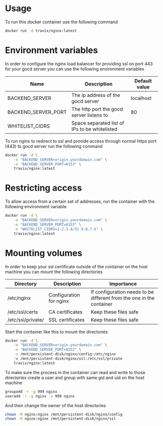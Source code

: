 # Usage

To run this docker container use the following command

```sh
docker run -d travix/nginx:latest
```

# Environment variables

In order to configure the nginx load balancer for providing ssl on port 443 for your gocd server you can use the following environment variables

| Name                 | Description                                               | Default value               |
| -------------------- | ----------------------------------------------------------| --------------------------- |
| BACKEND_SERVER       | The ip address of the gocd server                         | localhost                   |
| BACKEND_SERVER_PORT  | The http port the gocd server listens to                  | 80                          |
| WHITELIST_CIDRS      | Space separated list of IPs to be whitelisted             |                             |

To run nginx to redirect to ssl and provide access through normal https port (443) to gocd server run the following command

```sh
docker run -d \
    -e "BACKEND_SERVER=origin.yourdomain.com" \
    -e "BACKEND_SERVER_PORT=8153" \
    travix/nginx:latest
```

# Restricting access

To allow access from a certain set of addresses, run the container with the following environment variable

```sh
docker run -d \
    -e "BACKEND_SERVER=origin.yourdomain.com" \
    -e "BACKEND_SERVER_PORT=8153" \
    -e "WHITELIST_CIDRS=1.2.3.4/32 9.8.7.6" \
    travix/nginx:latest
```

# Mounting volumes

In order to keep your ssl certificate outside of the container on the host machine you can mount the following directories

| Directory         | Description               | Importance                                                           |
| ----------------- | ------------------------- | -------------------------------------------------------------------- |
| /etc/nginx        | Configuration for nginx   | If configuration needs to be different from the one in the container |
| /etc/ssl/certs    | CA certificates           | Keep these files safe                                                |
| /etc/ssl/private/ | SSL certificates          | Keep these files safe                                                |

Start the container like this to mount the directories

```sh
docker run -d \
    -e "BACKEND_SERVER=origin.yourdomain.com" \
    -e "BACKEND_SERVER_PORT=8153" \
    -v /mnt/persistent-disk/nginx/config:/etc/nginx
    -v /mnt/persistent-disk/nginx/ssl:/etc/ssl/private
    travix/nginx:latest
```

To make sure the process in the container can read and write to those directories create a user and group with same gid and uid on the host machine

```sh
groupadd -r -g 999 nginx
useradd -r -g nginx -u 999 nginx
```

And then change the owner of the host directories

```sh
chown -R nginx:nginx /mnt/persistent-disk/nginx/config
chown -R nginx:nginx /mnt/persistent-disk/nginx/ssl
```
